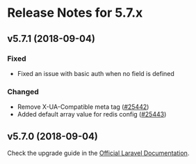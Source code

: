 # Release Notes for 5.7.x

## v5.7.1 (2018-09-04)

### Fixed

- Fixed an issue with basic auth when no field is defined

### Changed

- Remove X-UA-Compatible meta tag ([#25442](https://github.com/laravel/framework/pull/25442))
- Added default array value for redis config ([#25443](https://github.com/laravel/framework/pull/25443))

## v5.7.0 (2018-09-04)

Check the upgrade guide in the [Official Laravel Documentation](https://laravel.com/docs/5.7/upgrade).
